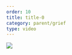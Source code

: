 ```yaml
---
order: 10
title: title-0
category: parent/grief
type: video
---
```


[![](../../static/images/grief-corona-cover.webp)](../../static/videos/grief-corona.mp4)